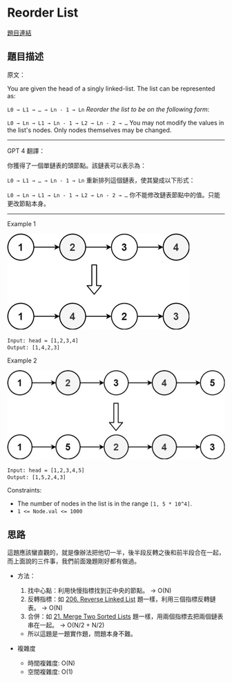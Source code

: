 # Reorder List

[題目連結](https://leetcode.com/problems/reorder-list/)

## 題目描述
原文：

You are given the head of a singly linked-list. The list can be represented as:

`L0 → L1 → … → Ln - 1 → Ln`
*Reorder the list to be on the following form*:

`L0 → Ln → L1 → Ln - 1 → L2 → Ln - 2 → …`
You may not modify the values in the list's nodes. Only nodes themselves may be changed.


  

----

GPT 4 翻譯：

你獲得了一個單鏈表的頭節點。該鏈表可以表示為：

`L0 → L1 → … → Ln - 1 → Ln`
重新排列這個鏈表，使其變成以下形式：

`L0 → Ln → L1 → Ln - 1 → L2 → Ln - 2 → …`
你不能修改鏈表節點中的值。只能更改節點本身。

----

Example 1

![Example 1](example1.jpeg)

```
Input: head = [1,2,3,4]
Output: [1,4,2,3]
```

Example 2

![Example 2](example2.jpeg)

```
Input: head = [1,2,3,4,5]
Output: [1,5,2,4,3]
```


Constraints:

* The number of nodes in the list is in the range `[1, 5 * 10^4]`.
* `1 <= Node.val <= 1000`

## 思路

這題應該蠻直觀的，就是像辦法把他切一半，後半段反轉之後和前半段合在一起，而上面說的三件事，我們前面幾題剛好都有做過。

* 方法：
    1. 找中心點：利用快慢指標找到正中央的節點。 -> O(N)
    2. 反轉指標：如 [206. Reverse Linked List](../206.%20Reverse%20Linked%20List/) 題一樣，利用三個指標反轉鏈表。 -> O(N)  
    3. 合併：如 [21. Merge Two Sorted Lists](../21.%20Merge%20Two%20Sorted%20Lists/) 題一樣，用兩個指標去把兩個鏈表串在一起。 -> O(N/2 + N/2)  
    * 所以這題是一題實作題，問題本身不難。

* 複雜度
    * 時間複雜度: O(N)
    * 空間複雜度: O(1)
